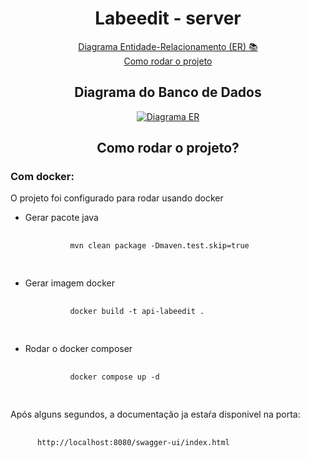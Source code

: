 <h1 align="center" style="font-weight: bold;">Labeedit - server</h1>

<p align="center">
  <a href="#diagrama">Diagrama Entidade-Relacionamento (ER) 📚</a><br>
  <a href="#rodar-projeto">Como rodar o projeto </a><br>
  
</p>


<h2 id="diagrama" align="center" >Diagrama do Banco de Dados</h2>

<div align="center" >
  
[![Diagrama ER](https://mermaid.ink/img/pako:eNqdVO1u2jAUfRXLUqVOoogQCF2k_aggSIiVIgKaNEVCXnIHVomNHIeVAg-zZ9mLzXGIYSH9Wv7E9_r4nBPfm7vDIY8AuxhEj5KFIHHAkHruxuP5zPcmPtrlieyZzQY9RCM0Hp5yvhSULRAjMVwkISZ0dcr2iAQUClCv6E6W8uk6Uq8ifQhYvph-87zpe02EnElg8m1FzZEmIAYR6g9Lkl8HQ8-fP0zmvYGv1xfqpZMmL38ByNLG0ZryEErKWUmr-3B_743-_wM_bKfqRoybU9H3-5sbvi9u30UB7gpKAvwCznyGRvJYeTTgI0cVcgrxi5SXVdDcqZBUIJ6iHiShDqp1qo9PIIQfUJx4R7lL1VMUK_oIaI8imhxXjDPDaG7y6gqNuCQJgqf1ioZE0g1JXLM3HqIvaCxoTMQWDWGLrrtLsgGd-vNb3fQnA-1n0D4XQBfsHOolUhC2ACrOwBNYkVD5JFkFuKmai2ax6pI0o-aq-pSgjV4neY8k6NpyR6_RFCX9l2mtRofqSb0nPkipa6_pND7nknCiyXmPwVv-qtqiyqvBRQXuwvbItV5RKjqo7Fz9gjl7xM_po0z4pFG4MTK4hmMQakxGagTrvguwXEKsFQIcEfGY9dZB4Ugqub9lIXalSKGGBU8XS-z-JKtERfn4PI5wk10T9p3zuDiiQuzu8BN2Lcupt9pO83PDbltW22m3aniL3RunVVfBbcdu3tpNRwEONfysGay67TRbVtu27E6z0WnY1uEv627rOA?type=png)](https://mermaid.live/edit#pako:eNqdVO1u2jAUfRXLUqVOoogQCF2k_aggSIiVIgKaNEVCXnIHVomNHIeVAg-zZ9mLzXGIYSH9Wv7E9_r4nBPfm7vDIY8AuxhEj5KFIHHAkHruxuP5zPcmPtrlieyZzQY9RCM0Hp5yvhSULRAjMVwkISZ0dcr2iAQUClCv6E6W8uk6Uq8ifQhYvph-87zpe02EnElg8m1FzZEmIAYR6g9Lkl8HQ8-fP0zmvYGv1xfqpZMmL38ByNLG0ZryEErKWUmr-3B_743-_wM_bKfqRoybU9H3-5sbvi9u30UB7gpKAvwCznyGRvJYeTTgI0cVcgrxi5SXVdDcqZBUIJ6iHiShDqp1qo9PIIQfUJx4R7lL1VMUK_oIaI8imhxXjDPDaG7y6gqNuCQJgqf1ioZE0g1JXLM3HqIvaCxoTMQWDWGLrrtLsgGd-vNb3fQnA-1n0D4XQBfsHOolUhC2ACrOwBNYkVD5JFkFuKmai2ax6pI0o-aq-pSgjV4neY8k6NpyR6_RFCX9l2mtRofqSb0nPkipa6_pND7nknCiyXmPwVv-qtqiyqvBRQXuwvbItV5RKjqo7Fz9gjl7xM_po0z4pFG4MTK4hmMQakxGagTrvguwXEKsFQIcEfGY9dZB4Ugqub9lIXalSKGGBU8XS-z-JKtERfn4PI5wk10T9p3zuDiiQuzu8BN2Lcupt9pO83PDbltW22m3aniL3RunVVfBbcdu3tpNRwEONfysGay67TRbVtu27E6z0WnY1uEv627rOA)

</div>

<h2 id="rodar projeto" align="center" >Como rodar o projeto?</h2>

<h3>Com docker: </h3>

<p>O projeto foi configurado para rodar usando docker </p>

<ul>
  <li>
    <p>Gerar pacote java</p>
      <pre>
        <code>
          mvn clean package -Dmaven.test.skip=true
      </code>
    </pre>
  </li>
  <li>
    <p>Gerar imagem docker</p>
      <pre>
        <code>
          docker build -t api-labeedit .
      </code>
    </pre>
  </li>
  <li>
    <p>Rodar o docker composer</p>
      <pre>
        <code>
          docker compose up -d
      </code>
    </pre>
  </li>
</ul>

<p>Após alguns segundos, a documentação ja estaŕa disponivel na porta:
  <pre>
    <code>
      http://localhost:8080/swagger-ui/index.html
    </code>
  </pre>
</p>
